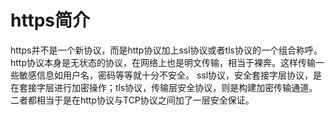 # https简介

https并不是一个新协议，而是http协议加上ssl协议或者tls协议的一个组合称呼。
http协议本身是无状态的协议，在网络上也是明文传输，相当于裸奔。这样传输一些敏感信息如用户名，密码等等就十分不安全。
ssl协议，安全套接字层协议，是在套接字层进行加密操作；tls协议，传输层安全协议，则是构建加密传输通道。
二者都相当于是在http协议与TCP协议之间加了一层安全保证。